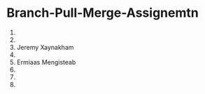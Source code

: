 # Branch-Pull-Merge-Assignemtn

1. 
2. 
3. Jeremy Xaynakham
4. 
5. Ermiaas Mengisteab
6. 
7. 
8. 


